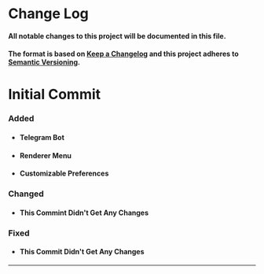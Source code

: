 # __Change Log__
#### All notable changes to this project will be documented in this file.
#### The format is based on [__Keep a Changelog__](https://keepachangelog.com/en/1.0.0/) and this project adheres to [__Semantic Versioning__](https://semver.org/).

# __Initial Commit__
### __Added__
* #### Telegram Bot
* #### Renderer Menu
* #### Customizable Preferences
### __Changed__
* #### This Commint Didn't Get Any Changes
### __Fixed__
* #### This Commit Didn't Get Any Changes
---